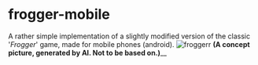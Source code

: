 # **frogger-mobile**
A rather simple implementation of a slightly modified version of the classic '_Frogger_' game, made for mobile phones (android).
![froggerr](https://github.com/AwouldLikeM/frogger-mobile/assets/134278567/cc9a018d-0516-4369-8fde-6ebca568126f)
**(A concept picture, generated by AI. Not to be based on.)**__
